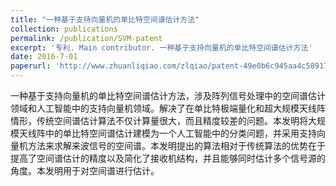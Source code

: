 ```yaml
---
title: "一种基于支持向量机的单比特空间谱估计方法"
collection: publications
permalink: /publication/SVM-patent
excerpt: '专利. Main contributor. 一种基于支持向量机的单比特空间谱估计方法'
date: 2016-7-01
paperurl: 'http://www.zhuanliqiao.com/zlqiao/patent-49e0b6c945aa4c5891724e2959c16d4c.html'
---
```

一种基于支持向量机的单比特空间谱估计方法，涉及阵列信号处理中的空间谱估计领域和人工智能中的支持向量机领域。解决了在单比特极端量化和超大规模天线阵情形，传统空间谱估计算法不仅计算量很大，而且精度较差的问题。本发明将大规模天线阵中的单比特空间谱估计建模为一个人工智能中的分类问题，并采用支持向量机方法来求解来波信号的空间谱。本发明提出的算法相对于传统算法的优势在于提高了空间谱估计的精度以及简化了接收机结构，并且能够同时估计多个信号源的角度。本发明用于对空间谱进行估计。
